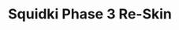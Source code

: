 ---
slug: squidki-phase-3-re-skin
title: Squidki Phase 3 Re-Skin
description: "Squidki Phase 3 Re-Skin is an exciting online game. Play for free directly in your browser!"
icon: /images/new_mods/Sprunki Phase 3 Re-Skin.png
url: https://wowtbc.net/sprunkin/phase3-reskin1/index.html
previewImage: /images/new_mods/Sprunki Phase 3 Re-Skin.png
type: new mods

# SEO配置
seo:
  title: "Squidki Phase 3 Re-Skin - Play Free Online Game | Fun Browser Games"
  description: "Squidki Phase 3 Re-Skin - Play this fun online game for free in your browser. No download required!"
  ogImage: "/images/new_mods/Sprunki Phase 3 Re-Skin.png"
  keywords: "squidki-phase-3-re-skin, online game, browser game, free game, new mods game, play online"

videoUrls:
  - https://www.youtube.com/embed/example1
  - https://www.youtube.com/embed/example2

whyPlay:
  title: "Why Play Squidki Phase 3 Re-Skin?"
  items:
    - "Immersive Gameplay: Squidki Phase 3 Re-Skin offers an engaging and immersive gaming experience that will keep you entertained for hours"
    - "Challenging Levels: Test your skills with increasingly difficult challenges and obstacles"
    - "Beautiful Graphics: Enjoy stunning visuals and smooth animations that bring the game world to life"
    - "Regular Updates: New content and features are added regularly to keep the game fresh and exciting"
    - "Free to Play: Experience all the fun without spending a penny"
    - "Community Features: Connect with other players, share strategies, and compete for high scores"
    - "Cross-Platform: Play on any device with a web browser, no downloads required"

features:
  title: "Key Features of Squidki Phase 3 Re-Skin"
  image: "/images/new_mods/Sprunki Phase 3 Re-Skin.png"
  items:
    - "Intuitive Controls: Easy to learn controls make Squidki Phase 3 Re-Skin accessible for players of all skill levels"
    - "Multiple Game Modes: Enjoy various gameplay options that provide different challenges and experiences"
    - "Character Customization: Personalize your gaming experience with unique characters and items"
    - "Achievement System: Complete special tasks to earn rewards and recognition"
    - "Leaderboards: Compete with players worldwide and see who can achieve the highest scores"

characteristics:
  title: "Game Characteristics"
  image: "/images/new_mods/Sprunki Phase 3 Re-Skin.png"
  items:
    - "Genre: New mods game with elements of strategy and skill"
    - "Difficulty: Suitable for both casual gamers and those seeking a challenge"
    - "Play Time: Quick sessions or extended gameplay, depending on your preference"
    - "Art Style: Vibrant and engaging visuals that enhance the gaming experience"
    - "Sound Design: Immersive audio that complements the gameplay perfectly"

info: "Squidki Phase 3 Re-Skin is an exciting online game that offers players a unique and engaging gaming experience. With its intuitive controls, stunning visuals, and challenging gameplay, Squidki Phase 3 Re-Skin provides hours of entertainment for players of all ages and skill levels. Whether you're looking for a quick gaming session during a break or an extended play session, Squidki Phase 3 Re-Skin delivers an immersive experience that will keep you coming back for more. The game features multiple levels of increasing difficulty, ensuring that players are constantly challenged as they progress. With regular updates adding new content and features, Squidki Phase 3 Re-Skin remains fresh and exciting, providing endless entertainment options for its growing community of players."

howToPlayIntro: "Welcome to Squidki Phase 3 Re-Skin! This guide will walk you through the basics and help you master the game. Whether you're a beginner or looking to improve your skills, these tips and instructions will enhance your gaming experience."

howToPlaySteps:
  - title: "Getting Started"
    description: "Begin your Squidki Phase 3 Re-Skin adventure by familiarizing yourself with the controls. Use your keyboard or mouse to navigate through the game interface. The tutorial will guide you through the basic mechanics and help you understand the objectives."
  - title: "Understanding the Objectives"
    description: "In Squidki Phase 3 Re-Skin, your main goal is to progress through levels by completing specific objectives. Each level presents unique challenges that require different strategies and approaches."
  - title: "Mastering the Controls"
    description: "Practice using the controls to improve your precision and reaction time. Squidki Phase 3 Re-Skin requires quick reflexes and strategic thinking to overcome obstacles and defeat opponents."
  - title: "Utilizing Power-ups"
    description: "Collect power-ups throughout the game to enhance your abilities and overcome difficult challenges. Each power-up offers unique advantages that can be crucial for success."
  - title: "Developing Strategies"
    description: "As you progress in Squidki Phase 3 Re-Skin, develop effective strategies for different scenarios. Analyze patterns, anticipate challenges, and adapt your approach to maximize your performance."

faq:
  title: "Frequently Asked Questions about Squidki Phase 3 Re-Skin"
  items:
    - question: "Is Squidki Phase 3 Re-Skin free to play?"
      answer: "Yes, Squidki Phase 3 Re-Skin is completely free to play directly in your web browser. No downloads or purchases are required to enjoy the full game experience."
    - question: "Can I play Squidki Phase 3 Re-Skin on mobile devices?"
      answer: "Yes, Squidki Phase 3 Re-Skin is optimized for both desktop and mobile play. You can enjoy the game on any device with a web browser and internet connection."
    - question: "Are there any in-game purchases?"
      answer: "While Squidki Phase 3 Re-Skin is free to play, there may be optional in-game purchases available for cosmetic items or additional features that don't affect core gameplay."
    - question: "How often is Squidki Phase 3 Re-Skin updated?"
      answer: "The developers regularly update Squidki Phase 3 Re-Skin with new content, features, and improvements based on player feedback and game performance."
    - question: "Can I play Squidki Phase 3 Re-Skin offline?"
      answer: "Currently, Squidki Phase 3 Re-Skin requires an internet connection to play as it's a browser-based online game."
    - question: "Is Squidki Phase 3 Re-Skin suitable for children?"
      answer: "Yes, Squidki Phase 3 Re-Skin is designed to be family-friendly and suitable for players of all ages."
    - question: "How do I report bugs or issues?"
      answer: "If you encounter any problems while playing Squidki Phase 3 Re-Skin, you can report them through the game's support page or contact the developers directly through their website."
    - question: "Still Have Questions?"
      answer: "If you have additional questions about Squidki Phase 3 Re-Skin that aren't covered in this FAQ, please visit our support center or contact our customer service team for assistance."
---